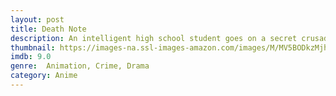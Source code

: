 ```yaml
---
layout: post
title: Death Note
description: An intelligent high school student goes on a secret crusade to eliminate criminals from the world after discovering a notebook capable of killing anyone whose name is written into it.
thumbnail: https://images-na.ssl-images-amazon.com/images/M/MV5BODkzMjhjYTQtYmQyOS00NmZlLTg3Y2UtYjkzN2JkNmRjY2FhXkEyXkFqcGdeQXVyNTM4MDQ5MDc@._V1_QL50_.jpg
imdb: 9.0
genre:  Animation, Crime, Drama
category: Anime
---
```

